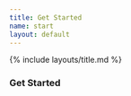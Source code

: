 ```yaml
---
title: Get Started
name: start
layout: default
---
```


{% include layouts/title.md %}

### Get Started
